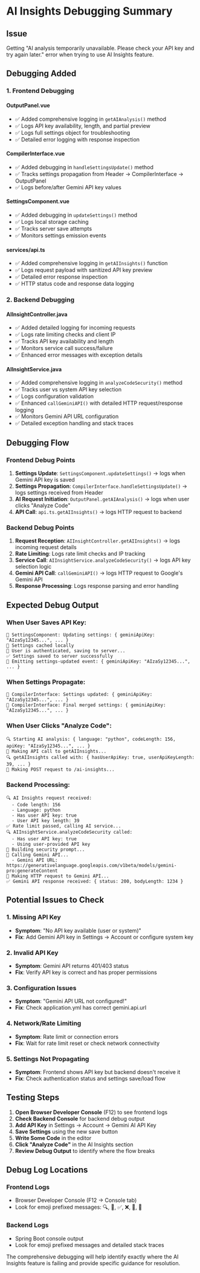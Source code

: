 # AI Insights Debugging Summary

## Issue
Getting "AI analysis temporarily unavailable. Please check your API key and try again later." error when trying to use AI Insights feature.

## Debugging Added

### 1. Frontend Debugging

#### OutputPanel.vue
- ✅ Added comprehensive logging in `getAIAnalysis()` method
- ✅ Logs API key availability, length, and partial preview
- ✅ Logs full settings object for troubleshooting
- ✅ Detailed error logging with response inspection

#### CompilerInterface.vue  
- ✅ Added debugging in `handleSettingsUpdate()` method
- ✅ Tracks settings propagation from Header → CompilerInterface → OutputPanel
- ✅ Logs before/after Gemini API key values

#### SettingsComponent.vue
- ✅ Added debugging in `updateSettings()` method
- ✅ Logs local storage caching
- ✅ Tracks server save attempts
- ✅ Monitors settings emission events

#### services/api.ts
- ✅ Added comprehensive logging in `getAIInsights()` function
- ✅ Logs request payload with sanitized API key preview
- ✅ Detailed error response inspection
- ✅ HTTP status code and response data logging

### 2. Backend Debugging

#### AIInsightController.java
- ✅ Added detailed logging for incoming requests
- ✅ Logs rate limiting checks and client IP
- ✅ Tracks API key availability and length
- ✅ Monitors service call success/failure
- ✅ Enhanced error messages with exception details

#### AIInsightService.java
- ✅ Added comprehensive logging in `analyzeCodeSecurity()` method
- ✅ Tracks user vs system API key selection
- ✅ Logs configuration validation
- ✅ Enhanced `callGeminiAPI()` with detailed HTTP request/response logging
- ✅ Monitors Gemini API URL configuration
- ✅ Detailed exception handling and stack traces

## Debugging Flow

### Frontend Debug Points
1. **Settings Update**: `SettingsComponent.updateSettings()` → logs when Gemini API key is saved
2. **Settings Propagation**: `CompilerInterface.handleSettingsUpdate()` → logs settings received from Header
3. **AI Request Initiation**: `OutputPanel.getAIAnalysis()` → logs when user clicks "Analyze Code"
4. **API Call**: `api.ts.getAIInsights()` → logs HTTP request to backend

### Backend Debug Points  
1. **Request Reception**: `AIInsightController.getAIInsights()` → logs incoming request details
2. **Rate Limiting**: Logs rate limit checks and IP tracking
3. **Service Call**: `AIInsightService.analyzeCodeSecurity()` → logs API key selection logic
4. **Gemini API Call**: `callGeminiAPI()` → logs HTTP request to Google's Gemini API
5. **Response Processing**: Logs response parsing and error handling

## Expected Debug Output

### When User Saves API Key:
```
💾 SettingsComponent: Updating settings: { geminiApiKey: "AIzaSy12345...", ... }
💾 Settings cached locally
🔐 User is authenticated, saving to server...
✅ Settings saved to server successfully
📡 Emitting settings-updated event: { geminiApiKey: "AIzaSy12345...", ... }
```

### When Settings Propagate:
```
🔧 CompilerInterface: Settings updated: { geminiApiKey: "AIzaSy12345...", ... }
🔧 CompilerInterface: Final merged settings: { geminiApiKey: "AIzaSy12345...", ... }
```

### When User Clicks "Analyze Code":
```
🔍 Starting AI analysis: { language: "python", codeLength: 156, apiKey: "AIzaSy12345...", ... }
📡 Making API call to getAIInsights...
🔍 getAIInsights called with: { hasUserApiKey: true, userApiKeyLength: 39, ... }
📡 Making POST request to /ai-insights...
```

### Backend Processing:
```
🔍 AI Insights request received:
  - Code length: 156
  - Language: python  
  - Has user API key: true
  - User API key length: 39
✅ Rate limit passed, calling AI service...
🔍 AIInsightService.analyzeCodeSecurity called:
  - Has user API key: true
  - Using user-provided API key
📝 Building security prompt...
📡 Calling Gemini API...
  - Gemini API URL: https://generativelanguage.googleapis.com/v1beta/models/gemini-pro:generateContent
📡 Making HTTP request to Gemini API...
✅ Gemini API response received: { status: 200, bodyLength: 1234 }
```

## Potential Issues to Check

### 1. Missing API Key
- **Symptom**: "No API key available (user or system)"
- **Fix**: Add Gemini API key in Settings → Account or configure system key

### 2. Invalid API Key  
- **Symptom**: Gemini API returns 401/403 status
- **Fix**: Verify API key is correct and has proper permissions

### 3. Configuration Issues
- **Symptom**: "Gemini API URL not configured!"
- **Fix**: Check application.yml has correct gemini.api.url

### 4. Network/Rate Limiting
- **Symptom**: Rate limit or connection errors
- **Fix**: Wait for rate limit reset or check network connectivity

### 5. Settings Not Propagating
- **Symptom**: Frontend shows API key but backend doesn't receive it
- **Fix**: Check authentication status and settings save/load flow

## Testing Steps

1. **Open Browser Developer Console** (F12) to see frontend logs
2. **Check Backend Console** for backend debug output  
3. **Add API Key** in Settings → Account → Gemini AI API Key
4. **Save Settings** using the new save button
5. **Write Some Code** in the editor
6. **Click "Analyze Code"** in the AI Insights section
7. **Review Debug Output** to identify where the flow breaks

## Debug Log Locations

### Frontend Logs
- Browser Developer Console (F12 → Console tab)
- Look for emoji prefixed messages: 🔍, 📡, ✅, ❌, 💾, 🔧

### Backend Logs  
- Spring Boot console output
- Look for emoji prefixed messages and detailed stack traces

The comprehensive debugging will help identify exactly where the AI Insights feature is failing and provide specific guidance for resolution.
